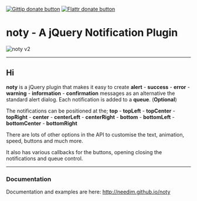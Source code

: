 [![Gittip donate button](http://img.shields.io/gittip/needim.png)](https://www.gittip.com/needim/ "Donate weekly to this project using Gittip")
[![Flattr donate button](http://img.shields.io/flattr/donate.png?color=green)](https://flattr.com/thing/529967/noty-jQuery-Notification-Plugin "Donate monthly to this project using Flattr")

# noty - A jQuery Notification Plugin

![noty v2](http://needim.github.io/noty/img/noty-v2-logo.png?v2 "noty v2")

***

## Hi

**noty** is a jQuery plugin that makes it easy to create **alert** - **success** - **error** - **warning** - **information** - **confirmation** messages as an alternative the standard alert dialog. Each notification is added to a **queue**. (**Optional**)

The notifications can be positioned at the;
**top** - **topLeft** - **topCenter** - **topRight** - **center** - **centerLeft** - **centerRight** - **bottom** - **bottomLeft** - **bottomCenter** - **bottomRight**

There are lots of other options in the API to customise the text, animation, speed, buttons and much more.

It also has various callbacks for the buttons, opening closing the notifications and queue control.

***

### Documentation

Documentation and examples are here: <http://needim.github.io/noty>
